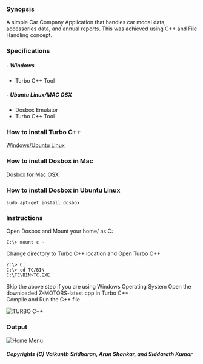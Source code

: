 ### Synopsis
A simple Car Company Application that handles car modal data, accessories data, and annual reports. This was achieved using C++ and File Handling concept. 
### Specifications 
##### - Windows  
* Turbo C++ Tool
##### - Ubuntu Linux/MAC OSX
* Dosbox Emulator
* Turbo C++ Tool
### How to install Turbo C++ 
 [Windows/Ubuntu Linux](http://bharatflake.blogspot.com/2012/07/how-to-instal-turbo-c-in-ubuntu.html)
### How to install Dosbox in Mac
[Dosbox for Mac OSX](http://www.dosbox.com/wiki/DOSBox_and_Mac_OS_X)
### How to install Dosbox in Ubuntu Linux
~~~~
sudo apt-get install dosbox
~~~~
### Instructions
Open Dosbox and Mount your home/<username> as C: 

~~~~
Z:\> mount c ~
~~~~
Change directory to Turbo C++ location and Open Turbo C++ 

~~~~
Z:\> C: 
C:\> cd TC/BIN
C:\TC\BIN>TC.EXE
~~~~
Skip the above step if you are using Windows Operating System
Open the downloaded Z-MOTORS-latest.cpp in Turbo C++  
Compile and Run the C++ file 

![TURBO C++](https://bytebucket.org/vaikunthsridharan/car-company-information-system/raw/96ead153043b8b3b839db1e4f0ac5942c0bc0d4f/images/TURBOC.png?token=553a49b2c4bf5ff326ff1f1912c514a6f43d3e32)

### Output
![Home Menu](https://bytebucket.org/vaikunthsridharan/car-company-information-system/raw/96ead153043b8b3b839db1e4f0ac5942c0bc0d4f/images/menu.png?token=7a91e15b6575ddb545998bfa0214bae2ca1fd591)

##### Copyrights (C) Vaikunth Sridharan, Arun Shankar, and Siddarath Kumar